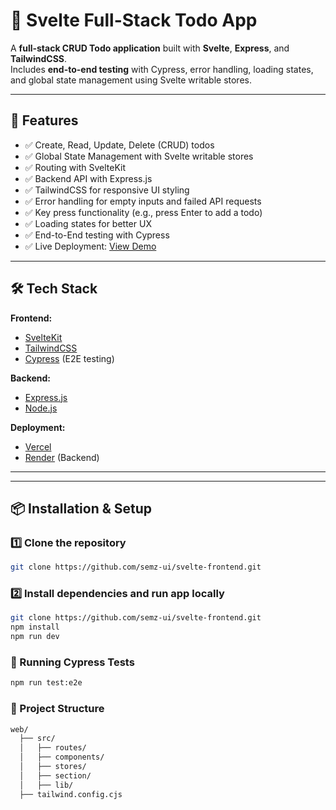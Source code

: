 # 📌 Svelte Full-Stack Todo App

A **full-stack CRUD Todo application** built with **Svelte**, **Express**, and **TailwindCSS**.  
Includes **end-to-end testing** with Cypress, error handling, loading states, and global state management using Svelte writable stores.

---

## 🚀 Features

- ✅ Create, Read, Update, Delete (CRUD) todos
- ✅ Global State Management with Svelte writable stores
- ✅ Routing with SvelteKit
- ✅ Backend API with Express.js
- ✅ TailwindCSS for responsive UI styling
- ✅ Error handling for empty inputs and failed API requests
- ✅ Key press functionality (e.g., press Enter to add a todo)
- ✅ Loading states for better UX
- ✅ End-to-End testing with Cypress
- ✅ Live Deployment: [View Demo](https://your-live-demo-link.com)

---

## 🛠 Tech Stack

**Frontend:**

- [SvelteKit](https://kit.svelte.dev/)
- [TailwindCSS](https://tailwindcss.com/)
- [Cypress](https://www.cypress.io/) (E2E testing)

**Backend:**

- [Express.js](https://expressjs.com/)
- [Node.js](https://nodejs.org/)

**Deployment:**

- [Vercel](https://vercel.com/)
- [Render](https://render.com/) (Backend)

---

---

## 📦 Installation & Setup

### 1️⃣ Clone the repository

```bash
git clone https://github.com/semz-ui/svelte-frontend.git
```

### 2️⃣ Install dependencies and run app locally

```bash
git clone https://github.com/semz-ui/svelte-frontend.git
npm install
npm run dev
```

### 🧪 Running Cypress Tests

```bash
npm run test:e2e
```

### 📂 Project Structure

```bash
web/
  ├── src/
  │   ├── routes/
  │   ├── components/
  │   ├── stores/
  │   ├── section/
  │   ├── lib/
  ├── tailwind.config.cjs
```
